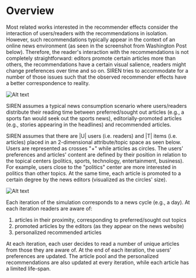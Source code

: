 # Overview

Most related works interested in the recommender effects consider the interaction of users/readers with the recommendations in isolation. However, such recommendations typically appear in the context of an online news environment (as seen in the screenshot from Washington Post below). Therefore, the reader's interaction with the recommendations is not completely straightforward: editors promote certain articles more than others, the recommendations have a certain visual salience, readers might change preferences over time and so on. SIREN tries to accommodate for a number of those issues such that the observed recommender effects have a better correspondence to reality.

![Alt text](https://github.com/dbountouridis/siren/blob/master/images/washingtonpost.png?raw=true "washingtopost")

SIREN assumes a typical news consumption scenario where users/readers distribute their reading time between preferred/sought out articles (e.g., a sports fan would seek out the sports news), editorially-promoted articles (e.g., stories appearing in the headlines) and recommended articles. 

SIREN assumes that there are |U| users (i.e. readers) and |T| items (i.e. articles) placed in an 2-dimensional attribute/topic space as seen  below. Users are represented as crosses "+" while articles as circles. The users' preferences and articles' content are defined by their position in relation to the topical centers (politics, sports, technology, entertainment, business). For example, users close to the "politics" center are more interested in politics than other topics. At the same time, each article is promoted to a certain degree by the news editors (visualized as the circles' size).

![Alt text](https://github.com/dbountouridis/siren/blob/master/images/featurespace.png?raw=true "Feature space")


Each iteration of the simulation corresponds to a news cycle (e.g., a day). At each iteration readers are aware of: 
1. articles in their proximity, corresponding to preferred/sought out topics
2. promoted articles by the editors (as they appear on the news website)
3. personalized recommended articles

At each iteration, each user decides to read a number of unique articles from those they are aware of. At the end of each iteration, the users’ preferences are updated. The article pool and the personalized recommendations are also updated at every iteration, while each article has a limited life-span.
